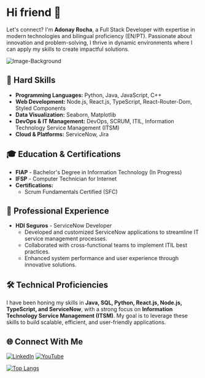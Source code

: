 # Hi friend 👋 <br>
Let's connect? I'm **Adonay Rocha**, a Full Stack Developer with expertise in modern technologies and bilingual proficiency (EN/PT). Passionate about innovation and problem-solving, I thrive in dynamic environments where I can apply my skills to create impactful solutions.

<img src="https://user-images.githubusercontent.com/74038190/225813708-98b745f2-7d22-48cf-9150-083f1b00d6c9.gif" alt="Image-Background"> 

## 🚀 Hard Skills
- **Programming Languages:** Python, Java, JavaScript, C++
- **Web Development:** Node.js, React.js, TypeScript, React-Router-Dom, Styled Components
- **Data Visualization:** Seaborn, Matplotlib
- **DevOps & IT Management:** DevOps, SCRUM, ITIL, Information Technology Service Management (ITSM)
- **Cloud & Platforms:** ServiceNow, Jira
  
## 🎓 Education & Certifications
- **FIAP** - Bachelor's Degree in Information Technology (In Progress)
- **IFSP** - Computer Technician for Internet
- **Certifications:**
  - Scrum Fundamentals Certified (SFC)

## 💼 Professional Experience
- **HDI Seguros** - ServiceNow Developer
  - Developed and customized ServiceNow applications to streamline IT service management processes.
  - Collaborated with cross-functional teams to implement ITIL best practices.
  - Enhanced system performance and user experience through innovative solutions.


## 🛠️ Technical Proficiencies
I have been honing my skills in **Java, SQL, Python, React.js, Node.js, TypeScript, and ServiceNow**, with a strong focus on **Information Technology Service Management (ITSM)**. My goal is to leverage these skills to build scalable, efficient, and user-friendly applications.

## 🌐 Connect With Me
[![LinkedIn](https://img.shields.io/badge/LinkedIn-0077B5?style=for-the-badge&logo=linkedin&logoColor=white)](https://linkedin.com/in/adonayrodriguesrocha)
[![YouTube](https://img.shields.io/badge/YouTube-FF0000?style=for-the-badge&logo=youtube&logoColor=white)](https://youtube.com/@DevAdonayRocha)
<br>

[![Top Langs](https://github-readme-stats.vercel.app/api/top-langs/?username=AdonayRocha&layout=compact)](https://github.com/adonayrocha/github-readme-stats&theme=dark)
